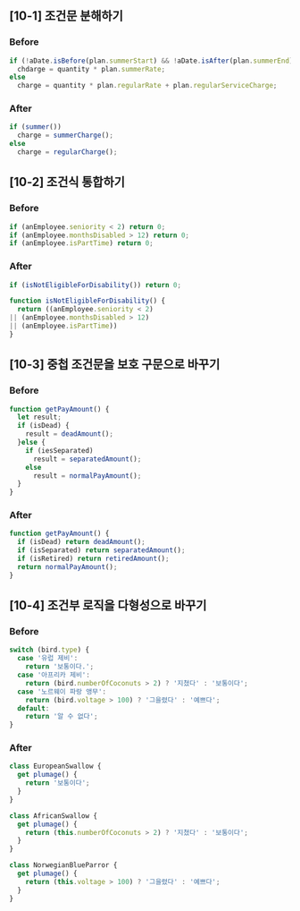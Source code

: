 ## [10-1] 조건문 분해하기

### Before
```javascript
if (!aDate.isBefore(plan.summerStart) && !aDate.isAfter(plan.summerEnd))
  chdarge = quantity * plan.summerRate;
else
  charge = quantity * plan.regularRate + plan.regularServiceCharge;
```

### After
```javascript
if (summer())
  charge = summerCharge();
else
  charge = regularCharge();
```

## [10-2] 조건식 통합하기

### Before

```javascript
if (anEmployee.seniority < 2) return 0;
if (anEmployee.monthsDisabled > 12) return 0;
if (anEmployee.isPartTime) return 0;
```

### After

```javascript
if (isNotEligibleForDisability()) return 0;

function isNotEligibleForDisability() {
  return ((anEmployee.seniority < 2)
|| (anEmployee.monthsDisabled > 12)
|| (anEmployee.isPartTime))
}
```

## [10-3] 중첩 조건문을 보호 구문으로 바꾸기

### Before

```javascript
function getPayAmount() {
  let result;
  if (isDead) {
    result = deadAmount();
  }else {
    if (iesSeparated)
      result = separatedAmount();
    else
      result = normalPayAmount();
  }
}
```

### After

```javascript
function getPayAmount() {
  if (isDead) return deadAmount();
  if (isSeparated) return separatedAmount();
  if (isRetired) return retiredAmount();
  return normalPayAmount();
}
```

## [10-4] 조건부 로직을 다형성으로 바꾸기

### Before
```javascript
switch (bird.type) {
  case '유럽 제비':
    return '보통이다.';
  case '아프리카 제비':
    return (bird.numberOfCoconuts > 2) ? '지쳤다' : '보통이다';
  case '노르웨이 파랑 앵무':
    return (bird.voltage > 100) ? '그을렸다' : '예쁘다';
  default:
    return '알 수 없다';
}
```

### After

```javascript
class EuropeanSwallow {
  get plumage() {
    return '보통이다';
  }
}

class AfricanSwallow {
  get plumage() {
    return (this.numberOfCoconuts > 2) ? '지쳤다' : '보통이다';
  }
}

class NorwegianBlueParror {
  get plumage() {
    return (this.voltage > 100) ? '그을렸다' : '예쁘다';
  }
}
```
